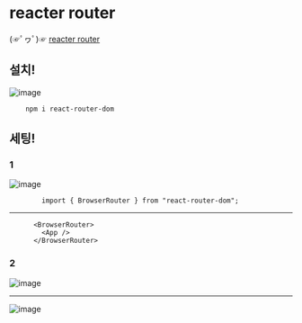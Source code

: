 # reacter router

(☞ﾟヮﾟ)☞ [reacter router](https://reactrouter.com/en/main/start/examples)

##  설치!

![image](https://github.com/kgy424/react_basic/assets/129706828/1869a6d0-80ec-4a17-bac7-9507074fdab0)

        npm i react-router-dom


## 세팅!

### 1
![image](https://github.com/kgy424/react_basic/assets/129706828/43e27bd8-ea4c-465f-b75e-2637173151eb)


            import { BrowserRouter } from "react-router-dom";
    

---------------------------------------


          <BrowserRouter>
            <App />
          </BrowserRouter>




### 2

![image](https://github.com/kgy424/react_basic/assets/129706828/e7c9636d-203f-4a56-9f5f-f65c9f97c525)

---------------------------------------

![image](https://github.com/kgy424/react_basic/assets/129706828/fdb20c58-0f00-465b-adee-f46acafcc41f)
